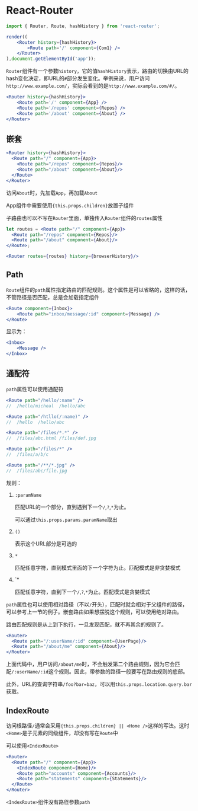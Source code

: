 # React-Router

```jsx
import { Router, Route, hashHistory } from 'react-router';

render((
	<Router history={hashHistory}>
    	<Route path='/' component={Com1} />
    </Router>
),document.getElementById('app'));
```



`Router`组件有一个参数`history`，它的值`hashHistory`表示，路由的切换由URL的hash变化决定，即URL的`#`部分发生变化。举例来说，用户访问`http://www.example.com/`，实际会看到的是`http://www.example.com/#/`。



```jsx
<Router history={hashHistory}>
	<Route path='/' component={App} />
    <Route path='/repos' component={Repos} />
    <Route path='/about' component={About} />
</Router>
```



## 嵌套

```jsx
<Router history={hashHistory}>
  <Route path="/" component={App}>
    <Route path="/repos" component={Repos}/>
    <Route path="/about" component={About}/>
  </Route>
</Router>
```

访问`About`时，先加载`App`，再加载`About`

App组件中需要使用`{this.props.children}`放置子组件

子路由也可以不写在`Router`里面，单独传入`Router`组件的`routes`属性

```jsx
let routes = <Route path="/" component={App}>
  <Route path="/repos" component={Repos}/>
  <Route path="/about" component={About}/>
</Route>;

<Router routes={routes} history={browserHistory}/>
```



## Path

`Route`组件的`path`属性指定路由的匹配规则。这个属性是可以省略的，这样的话，不管路径是否匹配，总是会加载指定组件

```jsx
<Route component={Inbox}>
	<Route path="inbox/message/:id" component={Message} />
</Route>
```

显示为：

```jsx
<Inbox>
	<Message />
</Inbox>
```



## 通配符

`path`属性可以使用通配符

```jsx
<Route path="/hello/:name" />
//	/hello/micheal	/hello/abc

<Route path="/htllo(/:name)" />
//	/hello	/hello/abc

<Route path="/files/*.*" />
//	/files/abc.html	/files/def.jpg

<Route path="/files/*" />
//	/files/a/b/c

<Route path="/**/*.jpg" />
//	/files/abc/file.jpg
```



规则：

1. `:paramName`

   匹配URL的一个部分，直到遇到下一个`/`,`?`,`*`为止。

   可以通过`this.props.params.paramName`取出

2. `()`

   表示这个URL部分是可选的

3. `*`

   匹配任意字符，直到模式里面的下一个字符为止。匹配模式是非贪婪模式

4. `*

   匹配任意字符，直到下一个`/`,`?`,`*`为止。匹配模式是贪婪模式	



`path`属性也可以使用相对路径（不以`/`开头），匹配时就会相对于父组件的路径，可以参考上一节的例子。嵌套路由如果想摆脱这个规则，可以使用绝对路由。



路由匹配规则是从上到下执行，一旦发现匹配，就不再其余的规则了。

```jsx
<Router>
  <Route path="/:userName/:id" component={UserPage}/>
  <Route path="/about/me" component={About}/>
</Router>
```

上面代码中，用户访问`/about/me`时，不会触发第二个路由规则，因为它会匹配`/:userName/:id`这个规则。因此，带参数的路径一般要写在路由规则的底部。

此外，URL的查询字符串`/foo?bar=baz`，可以用`this.props.location.query.bar`获取。



## IndexRoute

访问根路径`/`通常会采用`{this.props.children} || <Home />`这样的写法。这时`<Home>`是子元素的同级组件，却没有写在`Route`中



可以使用`<IndexRoute>`

```jsx
<Router>
  <Route path="/" component={App}>
    <IndexRoute component={Home}/>
    <Route path="accounts" component={Accounts}/>
    <Route path="statements" component={Statements}/>
  </Route>
</Router>
```

`<IndexRoute>`组件没有路径参数`path`